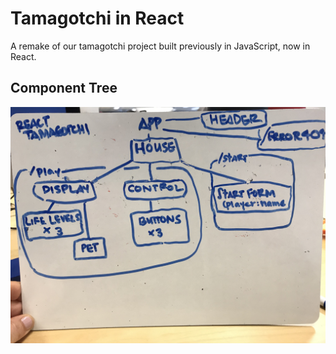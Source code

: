 # Tamagotchi in React
A remake of our tamagotchi project built previously in JavaScript, now in React.

## Component Tree
![component tree](./src/assets/images/component-tree.JPG)
